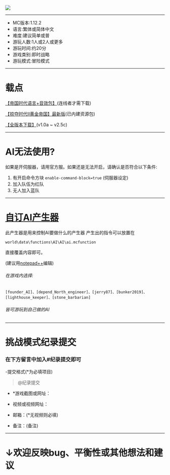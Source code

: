 ![](https://truth.bahamut.com.tw/s01/202004/c4cdbfdfb556d0c3a39b27b0670dc3c6.JPG)

------------

- MC版本:1.12.2
- 语言:繁体或简体中文
- 难度:建议简单或普
- 游玩人数:1人或2人或更多
- 游玩时间:约20分
- 游戏类别:即时战略
- 游玩模式:冒险模式

------------

# 载点
[【帝国时代语言+音效包】](https://www.mediafire.com/file/nvngrl2adzzu2jf/aop_resources.zip/file "【帝国时代语言+音效包】")(连线者才需下载)

[【掠夺时代II黄金帝国】最新版](https://github.com/wuilliam104286/Age-Of-Plunder-II-Simplified-Chinese/archive/v2.5c.zip"【掠夺时代II黄金帝国】最新版")(已内建资源包)

[【全版本下载】](https://github.com/wuilliam104286/Age-Of-Plunder-II-Simplified-Chinese/releases "【全版本下载】")(v1.0a ~ v2.5c)

------------
# AI无法使用?
如果是开伺服器，请用官方服。如果还是无法开启，请确认是否符合以下条件:

1. 有开启命令方块 `enable-command-block=true` (伺服器设定)
2. 加入队伍为红队
3. 无人加入蓝队

------------

# [自订AI产生器](https://riyntdypfmgq5f8zfnfxiq-on.drv.tw/minecraft/Generator/ai_build.html "自订AI产生器")
此产生器是用来控制AI要做什么的产生器
产生出的指令可以放置在

`world\data\functions\AI\AI\ai.mcfunction`

直接覆盖内容即可。

(建议用[notepad++](https://notepad-plus-plus.org/downloads/ "notepad++")编辑)


###### 在游戏内选择:

`[founder_AI]、[depend_North_engineer]、[jerry87]、[bunker2019]、[lighthouse_keeper]、[stone_barbarian]`

###### 皆可游玩到自己做的AI

------------

# 挑战模式纪录提交
### 在下方留言中加入#纪录提交即可
-提交格式(*为必填项目)
>@纪录提交

- *游戏截图或网址：

- 视频或视频网址：

- 邮箱：(*无视频则必填)

- 备注：(备注)

------------

# ↓欢迎反映bug、平衡性或其他想法和建议
